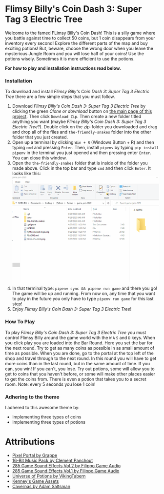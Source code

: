 # Flimsy Billy's Coin Dash 3: Super Tag 3 Electric Tree
Welcome to the famed FLimsy Billy's Coin Dash! This is a silly game where you battle against time to collect 50 coins, but 1 coin
disappears from your inventory every second! Explore the different parts of the map and buy exciting potions! But, 
beware, choose the wrong door when you leave the mysterious Jungle Room and you will lose half of your coins! Use the
potions wisely. Sometimes it is more efficient to use the potions. 

**For how to play and installation instructions read below.**

### Installation
To download and install *Flimsy Billy's Coin Dash 3: Super Tag 3 Electric Tree* there are a few simple steps that you
must follow.
1) Download *Flimsy Billy's Coin Dash 3: Super Tag 3 Electric Tree* by clicking the green *Clone or download* button on
[the main page of this project](https://github.com/CodeForeverAndEver/game-jam-2020). Then click `Download Zip`. Then
create a new folder titled anything you want (maybe *Flimsy Billy's Coin Dash 3: Super Tag 3 Electric Tree*?). Double 
click on the zip-folder you downloaded and drag and drop all of the files and `the-friendly-snakes` folder into the other 
folder that you just created.
2) Open up a terminal by clicking `Win + R` (Windows Button + R) and then typing `cmd` and pressing `Enter`. Then, install `pipenv` by typing
`pip install pipenv` in the terminal you just opened and then pressing enter `Enter`. You can close this window.
3) Open the `the-friendly-snakes` folder that is inside of the folder you made above. Click in the top bar and type `cmd`
and then click `Enter`. It looks like this: ![How To Open CMD](StuffForREADME/cmd.gif)
4) In that terminal type: `pipenv sync && pipenv run game` and there you go! The game will be up and running. From now on,
any time that you want to play in the future you only have to type `pipenv run game` for this last step!
5) Enjoy *Flimsy Billy's Coin Dash 3: Super Tag 3 Electric Tree*!

### How To Play
To play *Flimsy Billy's Coin Dash 3: Super Tag 3 Electric Tree* you must control Flimsy Billy around the game world
with the `W` `A` `S` and `D` keys. When you click play you are loaded into the Bar Round. Here you set the bar
for the next round. Try to get as many coins as possible in as small amount of time as possible. When you are done,
go to the portal at the top left of the shop and travel through to the next round. In this round you will have to get
more coins than in the last round, but in the same amount of time. If you can, you win! If you can't, you lose. Try
out potions, some will allow you to get to coins that you haven't before, or some will make other places easier
to get the coins from. There is even a potion that takes you to a secret room. Note: every 5 seconds you lose 1 coin!

### Adhering to the theme
I adhered to this awesome theme by:
* Implementing three types of coins
* Implementing three types of potions

# Attributions
- [Pixel Portal by Grappe](https://grappe.itch.io/pixelportal)
- [16-Bit Music Pack by Clement Panchout](https://clement-panchout.itch.io/yet-another-16-bit-music-pack)
- [285 Game Sound Effects Vol.2 by Filippo Game Audio](https://filippogameaudio.itch.io/game-sound-effects-02)
- [285 Game Sound Effects Vol.1 by Filippo Game Audio](https://filippogameaudio.itch.io/game-sound-effects-01)
- [Universe of Potions by VikingTabern](https://vikingtabern.itch.io/universe-of-potions)
- [Kenney's Game Assets](https://kenney.nl/assets)
- [Cavernas by Adam Saltsman](https://adamatomic.itch.io/cavernas)
